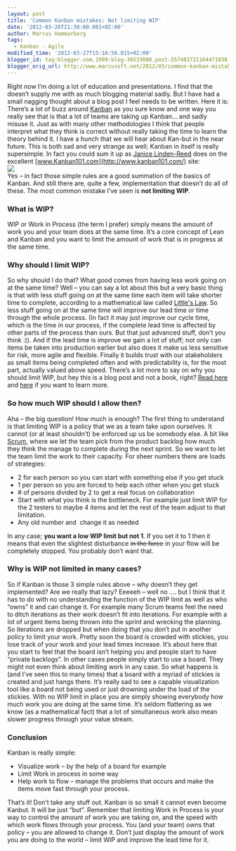 ```yaml
---
layout: post
title: 'Common Kanban mistakes: Not limiting WIP'
date: '2012-03-26T21:30:00.001+02:00'
author: Marcus Hammarberg
tags:
  - Kanban - Agile
modified_time: '2012-03-27T15:16:56.015+02:00'
blogger_id: tag:blogger.com,1999:blog-36533086.post-557483721164471838
blogger_orig_url: http://www.marcusoft.net/2012/03/common-kanban-mistakes-not-limiting-wip.html
---
```


Right now I’m doing a lot of education and presentations. I find
that the doesn’t supply me with as much blogging material sadly. But I
have had a small nagging thought about a blog post I feel needs to be
written. Here it is:
There’s a lot of buzz around
<a href="http://www.kanban101.com/" target="_blank">Kanban</a> as you
sure know and one way you really see that is that a lot of teams are
taking up Kanban… and sadly misuse it. Just as with many other
methodologies I think that people interpret what they think is correct
without really taking the time to learn the theory behind it. I have a
hunch that we will hear about Kan-but in the near future.
This is both sad and very strange as well; Kanban
in itself is really supersimple. In fact you could sum it up as
<a href="http://www.kanban101.com/about-kanban101/"
target="_blank">Janice Linden-Reed</a> does on the excellent
[www.Kanban101.com](http://www.kanban101.com/) site:
<img
src="http://www.kanban101.com.php5-7.dfw1-1.websitetestlink.com/wordpress/wp-content/uploads/2009/12/stickies1b.png"
style="display: block; float: none; margin-left: auto; margin-right: auto;" />
Yes – in fact those simple rules are a good summation of the basics of
Kanban. And still there are, quite a few, implementation that doesn’t do
all of these. The most common mistake I’ve seen is **not limiting
WIP**.

### What is WIP?

WIP or Work in Process (the term I prefer) simply means the amount of
work you and your team does at the same time. It’s a core concept of
Lean and Kanban and you want to limit the amount of work that is in
progress at the same time.

### Why should I limit WIP?

So why should I do that? What good comes from having less work going on
at the same time?
Well – you can say a lot about this but a very basic thing is that with
less stuff going on at the same time each item will take shorter time to
complete, according to a mathematical law called
<a href="http://en.wikipedia.org/wiki/Little&#39;s_law"
target="_blank">Little's Law</a>.
So less stuff going on at the same time will improve our lead time or
time through the whole process. (In fact it may just improve our cycle
time, which is the time in our process, if the complete lead time is
affected by other parts of the process than ours. But that just advanced
stuff, don’t you think :)).
And if the lead time is improve we gain a lot of stuff; not only can
items be taken into production earlier but also does it make us less
sensitive for risk, more agile and flexible. Finally it builds trust
with our stakeholders as small items being completed often and with
predictability is, for the most part, actually valued above speed.
There’s a lot more to say on why you should limit WIP, but hey this is a
blog post and not a book, right?
<u><a href="http://www.kanban101.com/what-is-kanban/about-wip/"
target="_blank">Read here</a></u> and <a
href="http://www.personalkanban.com/pk/primers/the-basics-of-limiting-wip-why-limit-wip-series-post-1/"
target="_blank">here</a> if you want to learn more.

### So how much WIP should I allow then?

Aha – the big question! How much is enough?
The first thing to understand is that limiting WIP is a policy that we
as a team take upon ourselves. It cannot (or at least shouldn’t) be
enforced up us be somebody else. A bit like
<a href="http://en.wikipedia.org/wiki/Scrum_(development)"
target="_blank">Scrum</a>, where we let the team pick from the product
backlog how much they think the manage to complete during the next
sprint.
So we want to let the team limit the work to their capacity.
For sheer numbers there are loads of strategies:

-   2 for each person so you can start with something else if you get
    stuck
-   1 per person so you are forced to help each other when you get stuck
-   \# of persons divided by 2 to get a real focus on collaboration
-   Start with what you think is the bottleneck. For example just limit
    WIP for the 2 testers to maybe 4 items and let the rest of the team
    adjust to that limitation.
-   Any old number and  change it as needed

In any case; **you want a low WIP limit but not 1**. If you set it to 1
then it means that even the slightest disturbance ~~in the force~~ in
your flow will be completely stopped. You probably don’t want that.

### Why is WIP not limited in many cases?

So if Kanban is those 3 simple rules above – why doesn’t they get
implemented? Are we really that lazy?
Eeeeeh – well no …. but I think that it has to do with no understanding
the function of the WIP limit as well as who “owns” it and can change
it.
For example many Scrum teams feel the need to ditch iterations as their
work doesn’t fit into iterations. For example with a lot of urgent items
being thrown into the sprint and wrecking the planning. So iterations
are dropped but when doing that you don’t put in another policy to limit
your work. Pretty soon the board is crowded with stickies, you lose
track of your work and your lead times increase.
It’s about here that you start to feel that the board isn’t helping you
and people start to have “private backlogs”.
In other cases people simply start to use a board. They might not even
think about limiting work in any case. So what happens is (and I’ve seen
this to many times) that a board with a myriad of stickies is created
and just hangs there.
It’s really sad to see a capable visualization tool like a board not
being used or just drowning under the load of the stickies.
With no WIP limit in place you are simply showing everybody how much
work you are doing at the same time. It’s seldom flattering as we know
(as a mathematical fact) that a lot of simultaneous work also mean
slower progress through your value stream.

### Conclusion

Kanban is really simple:

-   Visualize work – by the help of a board for example
-   Limit Work in process in some way
-   Help work to flow – manage the problems that occurs and make the
    items move fast through your process.

That’s it! Don’t take any stuff out. Kanban is so small it cannot even
become Kanbut. It will be just “but”.
Remember that limiting Work in Process is your way to control the amount
of work you are taking on, and the speed with which work flows through
your process. You (and your team) owns that policy – you are allowed to
change it.
Don’t just display the amount of work you are doing to the world – limit
WIP and improve the lead time for it.
